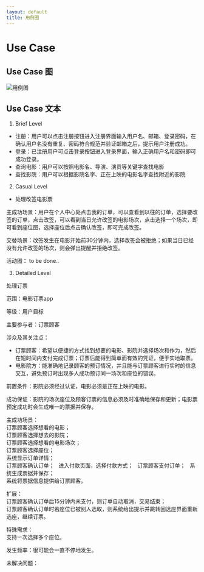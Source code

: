 ```yaml
---
layout: default
title: 用例图
---
```


# Use Case

## Use Case 图  
![用例图](https://github.com/dramaticTickets/dramatic-tickets/blob/master/pictures/7_use_case_1.png?raw=true)

## Use Case 文本  
1. Brief Level  
- 注册：用户可以点击注册按钮进入注册界面输入用户名、邮箱、登录密码，在确认用户名没有重复、密码符合规范并验证邮箱之后，提示用户注册成功。  
- 登录：已注册用户可点击登录按钮进入登录界面，输入正确用户名和密码即可成功登录。  
- 查询电影：用户可以按照电影名、导演、演员等关键字查找电影  
- 查找影院：用户可以根据影院名字、正在上映的电影名字查找附近的影院  
2. Casual Level  
- 处理改签电影票  

主成功场景：用户在个人中心处点击我的订单，可以查看到以往的订单，选择要改签的订单，点击改签，可以看到当日允许改签的电影场次，点击选择一个场次，即可看到座位图，选择座位后点击确认改签，即可完成改签。

交替场景：改签发生在电影开始前30分钟内，选择改签会被拒绝；如果当日已经没有允许改签的场次，则会弹出提醒并拒绝改签。

活动图： 
to be done..

3. Detailed Level

处理订票

范围：电影订票app

等级：用户目标

主要参与者：订票顾客

涉众及其关注点：
* 订票顾客：希望以便捷的方式找到想要的电影、影院并选择场次和作为，然后在短时间内支付完成订票；订票后能得到简单而有效的凭证，便于实地取票。
* 电影院方：能准确地记录顾客的预订情况，并且能与订票顾客进行实时的信息交互，避免预订时出现多人成功预订同一场次和座位的错误。

前置条件：影院必须经过认证，电影必须是正在上映的电影。

成功保证：影院的场次座位及顾客订票的信息必须及时准确地保存和更新；电影票预定成功时会生成唯一的票据并保存。

主成功场景：  
订票顾客选择想看的电影；  
订票顾客选择想去的影院；  
订票顾客选择想看的电影场次；  
订票顾客选择座位；  
系统显示订单详情；  
订票顾客确认订单；  
进入付款页面，选择付款方式；  
订票顾客支付订单；  
系统生成票据并保存；  
系统将票据信息提供给订票顾客。  

扩展：  
订票顾客确认订单后15分钟内未支付，则订单自动取消，交易结束；  
订票顾客确认订单时若座位已被别人选取，则系统给出提示并跳转回选座界面重新选座，继续订票。  

特殊需求：  
支持一次选择多个座位。

发生频率：很可能会一直不停地发生。

未解决问题：

